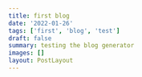 ```yaml
---
title: first blog
date: '2022-01-26'
tags: ['first', 'blog', 'test']
draft: false
summary: testing the blog generator
images: []
layout: PostLayout
---
```

